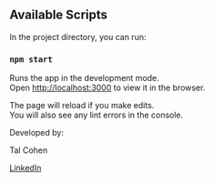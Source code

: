 ## Available Scripts
In the project directory, you can run:

### `npm start`
Runs the app in the development mode.\
Open [http://localhost:3000](http://localhost:3000) to view it in the browser.

The page will reload if you make edits.\
You will also see any lint errors in the console.

Developed by: 

Tal Cohen

<a href="https://www.linkedin.com/in/talco318/" target="_blank">LinkedIn</a>
